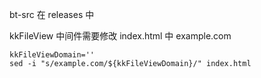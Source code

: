 bt-src 在 releases 中

kkFileView 中间件需要修改 index.html 中 example.com
```
kkFileViewDomain=''
sed -i "s/example.com/${kkFileViewDomain}/" index.html
```
